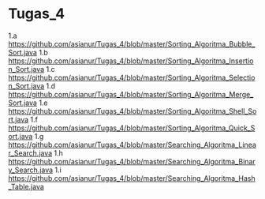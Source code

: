 # Tugas_4
1.a https://github.com/asianur/Tugas_4/blob/master/Sorting_Algoritma_Bubble_Sort.java
1.b https://github.com/asianur/Tugas_4/blob/master/Sorting_Algoritma_Insertion_Sort.java
1.c https://github.com/asianur/Tugas_4/blob/master/Sorting_Algoritma_Selection_Sort.java
1.d https://github.com/asianur/Tugas_4/blob/master/Sorting_Algoritma_Merge_Sort.java
1.e https://github.com/asianur/Tugas_4/blob/master/Sorting_Algoritma_Shell_Sort.java
1.f https://github.com/asianur/Tugas_4/blob/master/Sorting_Algoritma_Quick_Sort.java
1.g https://github.com/asianur/Tugas_4/blob/master/Searching_Algoritma_Linear_Search.java
1.h https://github.com/asianur/Tugas_4/blob/master/Searching_Algoritma_Binary_Search.java
1.i https://github.com/asianur/Tugas_4/blob/master/Searching_Algoritma_Hash_Table.java
